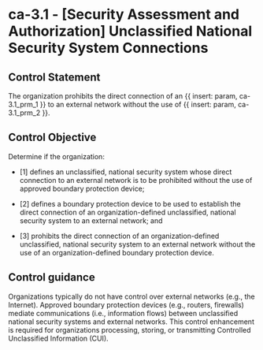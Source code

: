 # ca-3.1 - \[Security Assessment and Authorization\] Unclassified National Security System Connections

## Control Statement

The organization prohibits the direct connection of an {{ insert: param, ca-3.1_prm_1 }} to an external network without the use of {{ insert: param, ca-3.1_prm_2 }}.

## Control Objective

Determine if the organization:

- \[1\] defines an unclassified, national security system whose direct connection to an external network is to be prohibited without the use of approved boundary protection device;

- \[2\] defines a boundary protection device to be used to establish the direct connection of an organization-defined unclassified, national security system to an external network; and

- \[3\] prohibits the direct connection of an organization-defined unclassified, national security system to an external network without the use of an organization-defined boundary protection device.

## Control guidance

Organizations typically do not have control over external networks (e.g., the Internet). Approved boundary protection devices (e.g., routers, firewalls) mediate communications (i.e., information flows) between unclassified national security systems and external networks. This control enhancement is required for organizations processing, storing, or transmitting Controlled Unclassified Information (CUI).

